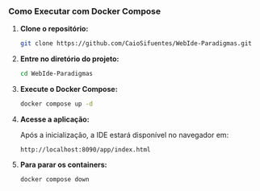 ### Como Executar com Docker Compose

1. **Clone o repositório:**  

   ```bash
   git clone https://github.com/CaioSifuentes/WebIde-Paradigmas.git
   ```

2. **Entre no diretório do projeto:**  

   ```bash
   cd WebIde-Paradigmas
   ```

3. **Execute o Docker Compose:**  

   ```bash
   docker compose up -d
   ```

4. **Acesse a aplicação:**  

   Após a inicialização, a IDE estará disponível no navegador em:

   ```
   http://localhost:8090/app/index.html
   ```

5. **Para parar os containers:**  

   ```bash
   docker compose down
   ```


